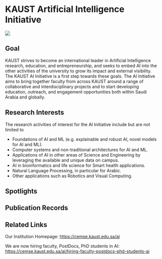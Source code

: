 ‌
# KAUST Artificial Intelligence Initiative

![](.github/profile/teaser.png)

## Goal

KAUST strives to become an international leader in Artificial Intelligence research, education, and entrepreneurship, and seeks to embed AI into the other activities of the university to grow its impact and external visibility. The KAUST AI Initiative is a first step towards these goals. The AI Initiative aims to bring together faculty from across KAUST around a range of collaborative and interdisciplinary projects and to start developing education, outreach, and engagement opportunities both within Saudi Arabia and globally. 

## Research Interests

The research activities of interest for the AI Initiative include but are not limited to

* Foundations of AI and ML (e.g. explainable and robust AI, novel models for AI and ML).
* Computer systems and non-traditional architectures for AI and ML.
* Applications of AI in other areas of Science and Engineering by leveraging the available and unique data on campus.
* AI in bioinformatics and life science for Smart health applications.
* Natural Language Processing, in particular for Arabic.
* Other applications such as Robotics and Visual Computing.

## Spotlights

## Publication Records

## Related Links

Our Institution Homepage: https://cemse.kaust.edu.sa/ai

We are now hiring faculty, PostDocs, PhD students in AI: https://cemse.kaust.edu.sa/ai/hiring-faculty-postdocs-phd-students-ai
